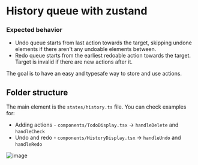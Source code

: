 # History queue with zustand

### Expected behavior
- Undo queue starts from last action towards the target, skipping undone elements if there aren't any undoable elements between.
- Redo queue starts from the earliest redoable action towards the target. Target is invalid if there are new actions after it.

The goal is to have an easy and typesafe way to store and use actions.

## Folder structure
The main element is the `states/history.ts` file. You can check examples for:
- Adding actions - `components/TodoDisplay.tsx` -> `handleDelete` and `handleCheck`
- Undo and redo - `components/HistoryDisplay.tsx` -> `handleUndo` and `handleRedo`

![image](https://github.com/Fursum/zustand-history-demo/assets/16888264/ce2e6e4f-a13a-44d6-989a-823f54aaabae)
